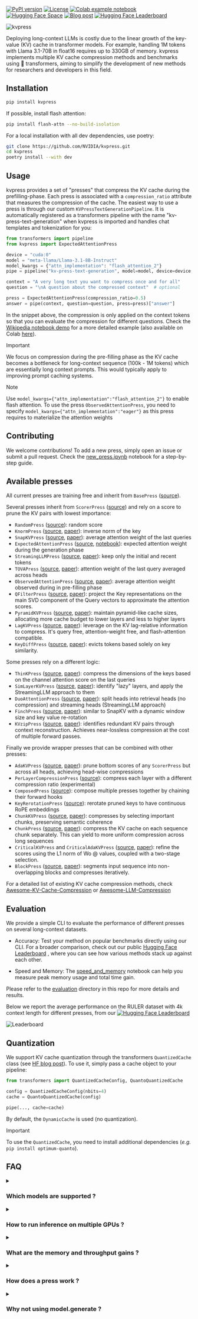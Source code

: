 [![PyPI version](https://badge.fury.io/py/kvpress.svg)](https://badge.fury.io/py/kvpress)
[![License](https://img.shields.io/badge/License-Apache%202.0-green.svg)](https://opensource.org/licenses/Apache-2.0)
[![Colab example notebook](https://colab.research.google.com/assets/colab-badge.svg)](https://colab.research.google.com/drive/1JNvaTKuuAHrl49dYB9-mdEH_y52Ib-NP?usp=drive_link)
[![Hugging Face Space](https://img.shields.io/badge/🤗%20Hugging%20Face-Space-blue)](https://huggingface.co/spaces/nvidia/kvpress)
[![Blog post](https://img.shields.io/badge/🤗%20Hugging%20Face-Blog-blue)](https://huggingface.co/blog/nvidia/kvpress)
[![Hugging Face Leaderboard](https://img.shields.io/badge/🤗%20HuggingFace-Leaderboard-orange)](https://huggingface.co/spaces/nvidia/kvpress-leaderboard)

![kvpress](kvpress.jpg)


Deploying long-context LLMs is costly due to the linear growth of the key-value (KV) cache in transformer models. For example, handling 1M tokens with Llama 3.1-70B in float16 requires up to 330GB of memory. kvpress implements multiple KV cache compression methods and benchmarks using 🤗 transformers, aiming to simplify the development of new methods for researchers and developers in this field.

## Installation

```bash
pip install kvpress
```

If possible, install flash attention:
```bash
pip install flash-attn --no-build-isolation
```

For a local installation with all dev dependencies, use poetry:

```bash
git clone https://github.com/NVIDIA/kvpress.git
cd kvpress
poetry install --with dev
```

## Usage

kvpress provides a set of "presses" that compress the KV cache during the prefilling-phase. Each press is associated with a `compression_ratio` attribute that measures the compression of the cache. The easiest way to use a press is through our custom `KVPressTextGenerationPipeline`. It is automatically registered as a transformers pipeline with the name "kv-press-text-generation" when kvpress is imported and handles chat templates and tokenization for you:

```python
from transformers import pipeline
from kvpress import ExpectedAttentionPress

device = "cuda:0"
model = "meta-llama/Llama-3.1-8B-Instruct"
model_kwargs = {"attn_implementation": "flash_attention_2"}
pipe = pipeline("kv-press-text-generation", model=model, device=device, model_kwargs=model_kwargs)

context = "A very long text you want to compress once and for all"
question = "\nA question about the compressed context"  # optional

press = ExpectedAttentionPress(compression_ratio=0.5)
answer = pipe(context, question=question, press=press)["answer"]
```

In the snippet above, the compression is only applied on the context tokens so that you can evaluate the compression for different questions. Check the [Wikipedia notebook demo](notebooks/wikipedia_demo.ipynb) for a more detailed example (also available on Colab [here](https://colab.research.google.com/drive/1JNvaTKuuAHrl49dYB9-mdEH_y52Ib-NP)).

> [!IMPORTANT]  
> We focus on compression during the pre-filling phase as the KV cache becomes a bottleneck for long-context sequence (100k - 1M tokens) which are essentially long context prompts. This would typically apply to improving prompt caching systems.

> [!NOTE]  
> Use `model_kwargs={"attn_implementation":"flash_attention_2"}` to enable flash attention. To use the press `ObservedAttentionPress`, you need to specify `model_kwargs={"attn_implementation":"eager"}` as this press requires to materialize the attention weights

## Contributing

We welcome contributions! To add a new press, simply open an issue or submit a pull request. Check the [new_press.ipynb](notebooks/new_press.ipynb) notebook for a step-by-step guide.

## Available presses

All current presses are training free and inherit from `BasePress` ([source](kvpress/presses/base_press.py)). 

Several presses inherit from `ScorerPress` ([source](kvpress/presses/scorer_press.py)) and rely on a score to prune the KV pairs with lowest importance:

- `RandomPress` ([source](kvpress/presses/random_press.py)): random score
- `KnormPress` ([source](kvpress/presses/knorm_press.py), [paper](https://arxiv.org/abs/2406.11430)): inverse norm of the key
- `SnapKVPress` ([source](kvpress/presses/snapkv_press.py), [paper](https://arxiv.org/abs/2404.14469)): average attention weight of the last queries
- `ExpectedAttentionPress` ([source](kvpress/presses/expected_attention_press.py), [notebook](notebooks/expected_attention.ipynb)): expected attention weight during the generation phase 
- `StreamingLLMPress` ([source](kvpress/presses/streaming_llm_press.py), [paper](https://arxiv.org/abs/2309.17453)): keep only the initial and recent tokens 
- `TOVAPress` ([source](kvpress/presses/tova_press.py), [paper](https://arxiv.org/abs/2401.06104)): attention weight of the last query averaged across heads 
- `ObservedAttentionPress` ([source](kvpress/presses/observed_attention_press.py), [paper](https://arxiv.org/abs/2306.14048)): average attention weight observed during in pre-filling phase
- `QFilterPress` ([source](kvpress/presses/qfilter_press.py), [paper](https://arxiv.org/abs/2503.02812)): project the Key representations on the main SVD component of the Query vectors to approximate the attention scores.
- `PyramidKVPress` ([source](kvpress/presses/pyramidkv_press.py), [paper](https://arxiv.org/abs/2406.02069)): maintain pyramid-like cache sizes, allocating more cache budget to lower layers and less to higher layers
- `LagKVPress` ([source](kvpress/presses/lagkv_press.py), [paper](https://arxiv.org/abs/2504.04704)): leverage on the KV lag-relative information to compress. It's query free, attention-weight free, and flash-attention compatible.
- `KeyDiffPress` ([source](kvpress/presses/keydiff_press.py), [paper](https://arxiv.org/abs/2504.15364)): evicts tokens based solely on key similarity.

Some presses rely on a different logic:
- `ThinKPress` ([source](kvpress/presses/think_press.py), [paper](https://arxiv.org/pdf/2407.21018)): compress the dimensions of the keys based on the channel attention score on the last queries 
- `SimLayerKVPress` ([source](kvpress/presses/simlayerkv_press.py), [paper](https://arxiv.org/abs/2410.13846)): identify "lazy" layers, and apply the StreamingLLM approach to them 
- `DuoAttentionPress` ([source](kvpress/presses/duo_attention_press.py), [paper](https://arxiv.org/abs/2410.10819)): split heads into retrieval heads (no compression) and streaming heads (StreamingLLM approach)
- `FinchPress` ([source](kvpress/presses/finch_press.py), [paper](https://direct.mit.edu/tacl/article/doi/10.1162/tacl_a_00716/125280)): similar to SnapKV with a dynamic window size and key value re-rotation
- `KVzipPress` ([source](kvpress/presses/kvzip_press.py), [paper](https://arxiv.org/abs/2505.23416)): identifies redundant KV pairs through context reconstruction. Achieves near-lossless compression at the cost of multiple forward passes.

Finally we provide wrapper presses that can be combined with other presses:
- `AdaKVPress` ([source](kvpress/presses/adakv_press.py), [paper](https://arxiv.org/abs/2407.11550)): prune bottom scores of any `ScorerPress` but across all heads, achieving head-wise compressions 
- `PerLayerCompressionPress` ([source](kvpress/presses/per_layer_compression_press.py)): compress each layer with a different compression ratio (experimental)
- `ComposedPress` ([source](kvpress/presses/composed_press.py)): compose multiple presses together by chaining their forward hooks
- `KeyRerotationPress` ([source](kvpress/presses/key_rerotation_press.py)): rerotate pruned keys to have continuous RoPE embeddings
- `ChunkKVPress` ([source](kvpress/presses/chunkkv_press.py), [paper](https://arxiv.org/abs/2502.00299)): compresses by selecting important chunks, preserving semantic coherence
- `ChunkPress` ([source](kvpress/presses/chunk_press.py), [paper](https://direct.mit.edu/tacl/article/doi/10.1162/tacl_a_00716/125280)): compress the KV cache on each sequence chunk separately. This can yield to more uniform compression across long sequences
- `CriticalKVPress` and `CriticalAdaKVPress` ([source](kvpress/presses/criticalkv_press.py), [paper](https://arxiv.org/abs/2502.03805)): refine the scores using the L1 norm of Wo @ values, coupled with a two-stage selection.
- `BlockPress` ([source](kvpress/presses/block_press.py), [paper](https://arxiv.org/abs/2504.15364)): segments input sequence into non-overlapping blocks and compresses iteratively.

For a detailed list of existing KV cache compression methods, check [Awesome-KV-Cache-Compression](https://github.com/October2001/Awesome-KV-Cache-Compression) or [Awesome-LLM-Compression](https://github.com/HuangOwen/Awesome-LLM-Compression?tab=readme-ov-file#kv-cache-compression)


## Evaluation
We provide a simple CLI to evaluate the performance of different presses on several long-context datasets.

- Accuracy: Test your method on popular benchmarks directly using our CLI. For a broader comparison, check out our public [Hugging Face Leaderboard](https://huggingface.co/spaces/nvidia/kvpress-leaderboard)
, where you can see how various methods stack up against each other.

- Speed and Memory: The [speed_and_memory](notebooks/speed_and_memory.ipynb) notebook can help you measure peak memory usage and total time gain.

Please refer to the [evaluation](evaluation/README.md) directory in this repo for more details and results. 

Below we report the average performance on the RULER dataset with 4k context length for different presses, from our [![Hugging Face Leaderboard](https://img.shields.io/badge/🤗%20HuggingFace-Leaderboard-orange)](https://huggingface.co/spaces/nvidia/kvpress-leaderboard)

<p>
  <img src="evaluation/assets/leaderboard_plot_score.png" alt="Leaderboard">
</p>

## Quantization

We support KV cache quantization through the transformers `QuantizedCache` class (see [HF blog post](https://huggingface.co/blog/kv-cache-quantization#how-to-use-quantized-kv-cache-in-%F0%9F%A4%97-transformers)). To use it, simply pass a cache object to your pipeline:

```python
from transformers import QuantizedCacheConfig, QuantoQuantizedCache

config = QuantizedCacheConfig(nbits=4)
cache = QuantoQuantizedCache(config)

pipe(..., cache=cache)
```

By default, the `DynamicCache` is used (no quantization). 

> [!IMPORTANT]  
> To use the `QuantizedCache`, you need to install additional dependencies (_e.g._ `pip install optimum-quanto`).

## FAQ

<details><summary> 

### Which models are supported ? 
</summary>

Some presses depend on the model architecture (_e.g._ `ExpectedAttentionPress` or `SnapKVPress`) hence they might not work with all models. We tested support for `LlamaForCausalLM`, `MistralForCausalLM`, `Phi3ForCausalLM`, `Qwen2ForCausalLM`, `Qwen3ForCausalLM`, and `Gemma3ForCausalLM` but many other models might be supported out of the box because their implementation is often similar in transformers.
</details>

<details><summary> 

### How to run inference on multiple GPUs ? 
</summary>

kvpress supports multi-GPU inference through [accelerate](https://huggingface.co/docs/accelerate/en/index):

```python
pipe = pipeline("kv-press-text-generation", model=model, device_map="auto")
```

</details>


<details> <summary> 

### What are the memory and throughput gains ?
</summary>

Memory usage should be reduced by around `compression_ratio * kv_cache_size`. As the KV cache is smaller, decoding should also be faster. You can measure peak memory usage gain and total time gain using [this notebook](notebooks/speed_and_memory.ipynb).
</details>


<details> <summary> 

### How does a press work ? </summary>

A press registers a forward hook (`press.forward_hook` method) to each attention layer during the pre-filling phase. Registration can be applied using the press as a context manager (`press.__call__` method):

```python
import torch
from transformers import AutoModelForCausalLM
from kvpress import KnormPress

device = "cuda:0"
ckpt = "meta-llama/Meta-Llama-3.1-8B-Instruct"
model = AutoModelForCausalLM.from_pretrained(ckpt).to(device)
press = KnormPress(compression_ratio=0.4)

inputs = model.dummy_inputs["input_ids"].to(device)

with torch.no_grad():
    print(model(inputs).past_key_values[0][0].shape)
    # torch.Size([3, 8, 5, 128])
    
with torch.no_grad(), press(model):
    print(model(inputs).past_key_values[0][0].shape)
    # torch.Size([3, 8, 3, 128])
```
</details>

<details><summary> 

### Why not using model.generate ? 
</summary>

In fact you can use `model.generate` with a press by using the press as a context manager:

```python
with press(model):
    outputs = model.generate(inputs)
```

However, the `generate` method does not allow to exclude the question from the compression, which would artificially favors methods such as SnapKV. Ideally, we want a compression method that works whatever comes after the context (_e.g._ for use cases such as chat or document question answering). Finally the `generate` method does not allow to provide generation for multiple questions at once.

</details>